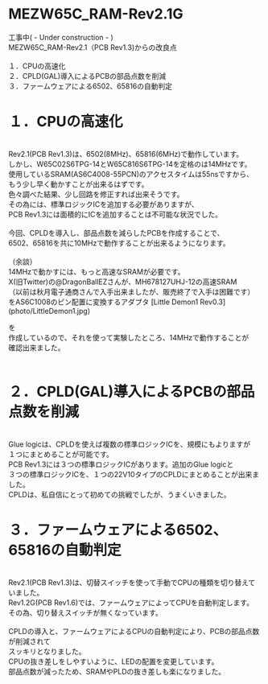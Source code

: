 # MEZW65C_RAM-Rev2.1G

工事中( - Under construction - )
<br>
MEZW65C_RAM-Rev2.1（PCB Rev1.3)からの改良点<br>
<br>
１．CPUの高速化<br>
２．CPLD(GAL)導入によるPCBの部品点数を削減<br>
３．ファームウェアによる6502、65816の自動判定<br>

# １．CPUの高速化
<br>
Rev2.1(PCB Rev1.3)は、6502(8MHz)、65816(6MHz)で動作しています。<br>
しかし、W65C02S6TPG-14とW65C816S6TPG-14を定格のは14MHzです。<br>
使用しているSRAM(AS6C4008-55PCN)のアクセスタイムは55nsですから、<br>
もう少し早く動かすことが出来るはずです。<br>
色々調べた結果、少し回路を修正すれば出来そうです。<br>
その為には、標準ロジックICを追加する必要がありますが、<br>
PCB Rev1.3には面積的にICを追加することは不可能な状況でした。<br>
<br>
今回、CPLDを導入し、部品点数を減らしたPCBを作成することで、<br>
6502、65816を共に10MHzで動作することが出来るようになります。<br>

<br>
（余談）<br>
14MHzで動かすには、もっと高速なSRAMが必要です。<br>
X(旧Twitter)の@DragonBallEZさんが、MH678127UHJ-12の高速SRAM<br>
（以前は秋月電子通商さんで入手出来ましたが、販売終了で入手は困難です）<br>
をAS6C1008のピン配置に変換するアダプタ
[Little Demon1 Rev0.3](photo/LittleDemon1.jpg)

を<br>
作成しているので、それを使って実験したところ、14MHzで動作することが<br>
確認出来ました。<br>
<br>

# ２．CPLD(GAL)導入によるPCBの部品点数を削減
<br>
Glue logicは、CPLDを使えば複数の標準ロジックICを、規模にもよりますが<br>
１つにまとめることが可能です。<br>
PCB Rev1.3には３つの標準ロジックICがあります。追加のGlue logicと<br>
３つの標準ロジックICを、１つの22V10タイプのCPLDにまとめることが出来ました。<br>
CPLDは、私自信にとって初めての挑戦でしたが、うまくいきました。<br>

# ３．ファームウェアによる6502、65816の自動判定<br>
<br>
Rev2.1(PCB Rev1.3)は、切替スイッチを使って手動でCPUの種類を切り替えていました。<br>
Rev1.2G(PCB Rev1.6)では、ファームウェアによってCPUを自動判定します。<br>
その為、切り替えスイッチが無くなっています。<br>
<br>
CPLDの導入と、ファームウェアによるCPUの自動判定により、PCBの部品点数が削減されて<br>
スッキリとなりました。<br>
CPUの抜き差しをしやすいように、LEDの配置を変更しています。<br>
部品点数が減ったため、SRAMやPLDの抜き差しも楽になりました。<br>

